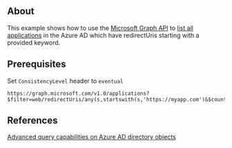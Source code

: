 ## About
This example shows how to use the [Microsoft Graph API](https://docs.microsoft.com/en-us/graph/api/resources/azure-ad-overview?view=graph-rest-1.0) to [list all applications](https://learn.microsoft.com/en-us/graph/api/application-list?view=graph-rest-1.0&tabs=http) in the Azure AD which have redirectUris starting with a provided keyword.

## Prerequisites
Set `ConsistencyLevel` header to `eventual`

```
https://graph.microsoft.com/v1.0/applications?$filter=web/redirectUris/any(s,startswith(s,'https://myapp.com')&$count=true&$select=appId,displayName,web/redirectUris
```


## References
[Advanced query capabilities on Azure AD directory objects](https://learn.microsoft.com/en-us/graph/aad-advanced-queries?tabs=http)